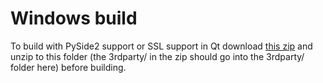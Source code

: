 # Windows build

To build with PySide2 support or SSL support in Qt download [this zip](https://renderdoc.org/qrenderdoc_3rdparty.zip) and unzip to this folder (the 3rdparty/ in the zip should go into the 3rdparty/ folder here) before building.

